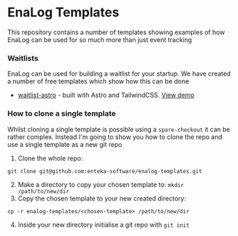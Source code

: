 # EnaLog Templates

This repository contains a number of templates showing examples of how EnaLog can be used for so much more than just event tracking

### Waitlists

EnaLog can be used for building a waitlist for your startup. We have created a number of free templates which show how this can be done

- [waitlist-astro](/waitlist-astro/) - built with Astro and TailwindCSS. [View demo](https://waitlist-astro.enalog.app)

### How to clone a single template

Whilst cloning a single template is possible using a `spare-checkout` it can be rather complex. Instead I'm going to show you how to clone the repo and use a single template as a new git repo

1. Clone the whole repo:

```
git clone git@github.com:enteka-software/enalog-templates.git
```

2. Make a directory to copy your chosen template to: `mkdir /path/to/new/dir`
3. Copy the chosen template to your new created directory:

```
cp -r enalog-templates/<chosen-template> /path/to/new/dir
```

4. Inside your new directory initialise a git repo with `git init`
